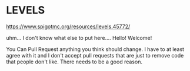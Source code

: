 # LEVELS
https://www.spigotmc.org/resources/levels.45772/

uhm... I don't know what else to put here.... Hello! Welcome!

You Can Pull Request anything you think should change.
I have to at least agree with it and I don't accept pull requests that are just to remove code that people don't like. There needs to be a good reason.
